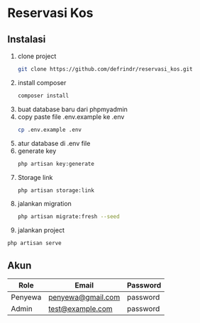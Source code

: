 # Reservasi Kos

## Instalasi

1. clone project
   ```sh
   git clone https://github.com/defrindr/reservasi_kos.git
   ```
2. install composer
   ```sh
   composer install
   ```
3. buat database baru dari phpmyadmin
4. copy paste file .env.example ke .env
   ```sh
   cp .env.example .env
   ```
5. atur database di .env file
6. generate key
   ```sh
   php artisan key:generate
   ```
7. Storage link
   ```sh
   php artisan storage:link
   ```
8. jalankan migration
   ```sh
   php artisan migrate:fresh --seed
   ```
9.  jalankan project
   ```sh
   php artisan serve
   ```

## Akun

| Role    | Email             | Password |
| ------- | ----------------- | -------- |
| Penyewa | penyewa@gmail.com | password |
| Admin   | test@example.com  | password |